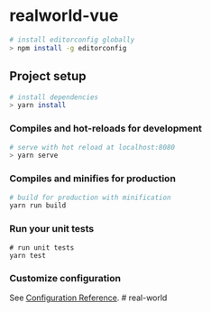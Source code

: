 # realworld-vue

```bash
# install editorconfig globally
> npm install -g editorconfig
```

## Project setup
``` bash
# install dependencies
> yarn install
```

### Compiles and hot-reloads for development
```bash
# serve with hot reload at localhost:8080
> yarn serve
```

### Compiles and minifies for production
``` bash
# build for production with minification
yarn run build
```

### Run your unit tests
```
# run unit tests
yarn test
```

### Customize configuration
See [Configuration Reference](https://cli.vuejs.org/config/).
#   r e a l - w o r l d 
 
 
